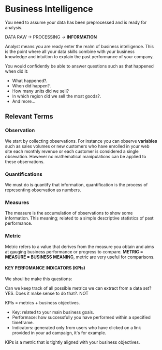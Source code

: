 # Business Intelligence

You need to assume your data has been preprocessed and is ready for analysis.

DATA RAW -> PROCESSING -> **INFORMATION**

Analyst means you are ready enter the realm of business intelligence. This is the point where all your data skills combine with your business knowledge and intuition to explain the past performance of your company.

You would confidently be able to answer questions such as that happened when did it:

* What happened?.
* When did happen?.
* How many units did we sell?
* In which region did we sell the most goods?.
* And more...

## Relevant Terms

### Observation

We start by collecting observations. For instance you can observe **variables** such as sales volumes or new customers who have enrolled in your web site each monthly revenue or each customer is considered a single obsevation. However no mathematical manipulations can be applied to these observations.

### Quantifications

We must do is quantify that information, quantification is the process of representing observation as numbers.

### Measures

The measure is the accumulation of observations to show some information. This meaning; related to a simple descriptive statistics of past performance.

### Metric

Metric refers to a value that derives from the measure you obtain and aims at gauging business performance or progress to compare. **METRIC = MEASURE = BUSINESS MEANING**, metric are very useful for comparisons.

#### KEY PERFOMANCE INDICATORS (KPIs)

We shoul be make this questions:

Can we keep track of all possible metrics we can extract from a data set? YES.
Does it make sense to do that?. NOT

KPIs = metrics + business objectives.

* Key: related to your main business goals.
* Performace: how successfully you have performed within a specified timeframe.
* Indicators: generated only from users who have clicked on a link provided in your ad campaign, it's for example.

KIPs is a metric that is tightly aligned with your business objectives.